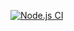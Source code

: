 [![Node.js CI](https://github.com/jihooni0914/skku-stat-yuudi/actions/workflows/node.js.yml/badge.svg)](https://github.com/jihooni0914/skku-stat-yuudi/actions/workflows/node.js.yml)
